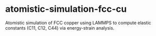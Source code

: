 # atomistic-simulation-fcc-cu
Atomistic simulation of FCC copper using LAMMPS to compute elastic constants (C11, C12, C44) via energy-strain analysis.
